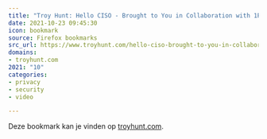 ```yaml
---
title: "Troy Hunt: Hello CISO - Brought to You in Collaboration with 1Password"
date: 2021-10-23 09:45:30
icon: bookmark
source: Firefox bookmarks
src_url: https://www.troyhunt.com/hello-ciso-brought-to-you-in-collaboration-with-1password/
domains:
- troyhunt.com
2021: "10"
categories:
- privacy
- security
- video

---
```

Deze bookmark kan je vinden op [troyhunt.com](https://www.troyhunt.com/hello-ciso-brought-to-you-in-collaboration-with-1password/).

